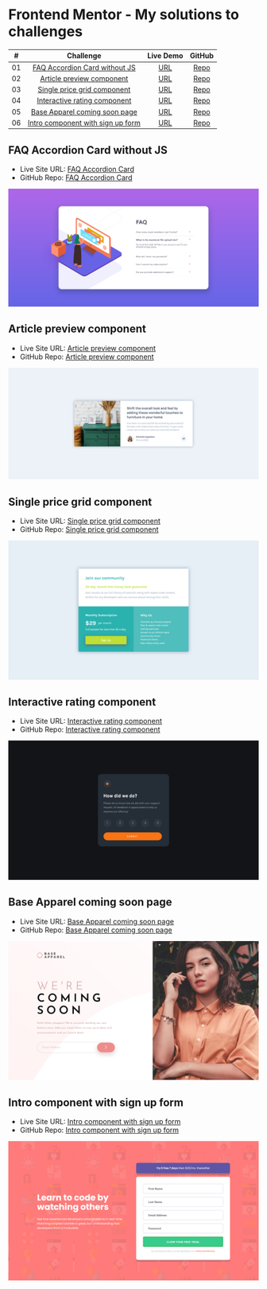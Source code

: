 # Frontend Mentor - My solutions to challenges

|  #  |                            Challenge                            |                        Live Demo                        |                                                 GitHub                                                 |
| :-: | :-------------------------------------------------------------: | :-----------------------------------------------------: | :----------------------------------------------------------------------------------------------------: |
| 01  | [FAQ Accordion Card without JS](#faq-accordion-card-without-js) | [URL](https://faq-accordion-card-delta-ten.vercel.app/) | [Repo](https://github.com/AndyGuit/frontend-mentor-challenges/tree/master/faq-accordion-card-main) |
| 02  | [Article preview component](#article-preview-component) | [URL](https://article-preview-component-brown.vercel.app/) | [Repo](https://github.com/AndyGuit/frontend-mentor-challenges/tree/master/article-preview-component-master) |
| 03  | [Single price grid component](#single-price-grid-component) | [URL](https://single-price-grid-component-lime-one.vercel.app/) | [Repo](https://github.com/AndyGuit/frontend-mentor-challenges/tree/master/single-price-grid-component-master) |
| 04  | [Interactive rating component](#interactive-rating-component) | [URL](https://interactive-rating-component-lovat-theta.vercel.app/) | [Repo](https://github.com/AndyGuit/frontend-mentor-challenges/tree/master/interactive-rating-component-main) |
| 05  | [Base Apparel coming soon page](#base-apparel-coming-soon-page) | [URL](https://base-apparel-coming-soon-two-tawny.vercel.app/) | [Repo](https://github.com/AndyGuit/frontend-mentor-challenges/tree/master/base-apparel-coming-soon-master) |
| 06  | [Intro component with sign up form](#base-apparel-coming-soon-page) | [URL](https://base-apparel-coming-soon-two-tawny.vercel.app/) | [Repo](https://github.com/AndyGuit/frontend-mentor-challenges/tree/master/base-apparel-coming-soon-master) |


## FAQ Accordion Card without JS

- Live Site URL: [FAQ Accordion Card](https://faq-accordion-card-delta-ten.vercel.app/)
- GitHub Repo: [FAQ Accordion Card](https://github.com/AndyGuit/frontend-mentor-challenges/tree/master/faq-accordion-card-main)

![Desktop](faq-accordion-card-main/solution_desktop.jpg)

## Article preview component

- Live Site URL: [Article preview component](https://article-preview-component-brown.vercel.app/)
- GitHub Repo: [Article preview component](https://github.com/AndyGuit/frontend-mentor-challenges/tree/master/article-preview-component-master)

![Desktop](article-preview-component-master/solution_desktop.jpg)

## Single price grid component

- Live Site URL: [Single price grid component](https://single-price-grid-component-lime-one.vercel.app/)
- GitHub Repo: [Single price grid component](https://github.com/AndyGuit/frontend-mentor-challenges/tree/master/single-price-grid-component-master)

![Desktop](single-price-grid-component-master/solution_desktop.jpg)

## Interactive rating component

- Live Site URL: [Interactive rating component](https://interactive-rating-component-lovat-theta.vercel.app/)
- GitHub Repo: [Interactive rating component](https://github.com/AndyGuit/frontend-mentor-challenges/tree/master/interactive-rating-component-main)

![Desktop](interactive-rating-component-main/solution_desktop.jpg)


## Base Apparel coming soon page

- Live Site URL: [Base Apparel coming soon page](https://base-apparel-coming-soon-two-tawny.vercel.app/)
- GitHub Repo: [Base Apparel coming soon page](https://github.com/AndyGuit/frontend-mentor-challenges/tree/master/base-apparel-coming-soon-master)

![Desktop](base-apparel-coming-soon-master/solution_desktop.jpg)

## Intro component with sign up form

- Live Site URL: [Intro component with sign up form](https://base-apparel-coming-soon-two-tawny.vercel.app/)
- GitHub Repo: [Intro component with sign up form](https://github.com/AndyGuit/frontend-mentor-challenges/tree/master/base-apparel-coming-soon-master)

![Desktop](intro-component-with-signup-form-master/solution_desktop.jpg)
